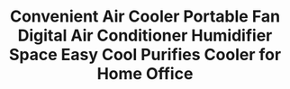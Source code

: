 ---
templateKey: product-page-template
featuredImage: >-
  /static/img/32914217114_0Convenient-Air-Cooler-Portable-Fan-Digital-Air-Conditioner-Humidifier-Space-Easy-Cool-Purifies-Cooler-for-Home.jpg
price: 35.205
id: '32914217114'
title: >-
  Convenient Air Cooler Portable Fan Digital Air Conditioner Humidifier Space
  Easy Cool Purifies Cooler for Home Office
images:
  - >-
    /static/img/32914217114_0Convenient-Air-Cooler-Portable-Fan-Digital-Air-Conditioner-Humidifier-Space-Easy-Cool-Purifies-Cooler-for-Home.jpg
  - >-
    /static/img/32914217114_1Convenient-Air-Cooler-Portable-Fan-Digital-Air-Conditioner-Humidifier-Space-Easy-Cool-Purifies-Cooler-for-Home.jpg
  - >-
    /static/img/32914217114_2Convenient-Air-Cooler-Portable-Fan-Digital-Air-Conditioner-Humidifier-Space-Easy-Cool-Purifies-Cooler-for-Home.jpg
  - >-
    /static/img/32914217114_3Convenient-Air-Cooler-Portable-Fan-Digital-Air-Conditioner-Humidifier-Space-Easy-Cool-Purifies-Cooler-for-Home.jpg
  - >-
    /static/img/32914217114_4Convenient-Air-Cooler-Portable-Fan-Digital-Air-Conditioner-Humidifier-Space-Easy-Cool-Purifies-Cooler-for-Home.jpg
  - >-
    /static/img/32914217114_5Convenient-Air-Cooler-Portable-Fan-Digital-Air-Conditioner-Humidifier-Space-Easy-Cool-Purifies-Cooler-for-Home.jpg
options:
  - title: Ships From
    options:
      - optionId: '200007763:201336100'
        text: China
      - optionId: '200007763:201336101'
        text: Germany
      - optionId: '200007763:201336103'
        text: Russian Federation
      - optionId: '200007763:201336106'
        text: United States
variants:
  - skuAttr: '200007763:201336100'
    pricing: '17.96'
    discount: '11.67'
    combinedAttributes:
      - '200007763:201336100'
  - skuAttr: '200007763:201336101'
    pricing: '34.82'
    discount: '22.63'
    combinedAttributes:
      - '200007763:201336101'
  - skuAttr: '200007763:201336103'
    pricing: '17.96'
    discount: '11.67'
    combinedAttributes:
      - '200007763:201336103'
  - skuAttr: '200007763:201336106'
    pricing: '46.61'
    discount: '30.30'
    combinedAttributes:
      - '200007763:201336106'
tags:
  - Technology
  - Other
  - Power Source
  - USB
  - Max. Power
  - <20W
  - Rotation Way
  - Without Rotation
  - Model Number
  - Portable Mini Air Conditioner Multifunction Cooling Fan
  - Air supply mode
  - Other
  - Suspender Length
  - No Suspender
  - Usage
  - Home
  - Fan Speed
  - Other
  - Application
  - 10-15㎡
  - Brand Name
  - ICOCO
  - Timing Function
  - No Timing
  - Size
  - <1050MM
  - Type
  - Cooling Only
  - Rotary Vane Quantity
  - Without Vane
  - Installation
  - Mini
  - Power (W)
  - 9w
  - Max. Timing Limit
  - No Timing
  - Type
  - Air Cooling Fan
  - Material
  - PLASTIC
  - Wind Type
  - 'Natural Wind, Sleep Wind, Prevailing Wind'
  - Certification
  - CE
  - Controlling Mode
  - NORMAL
  - Voltage (V)
  - 5V
meta: {}
description: ''
---